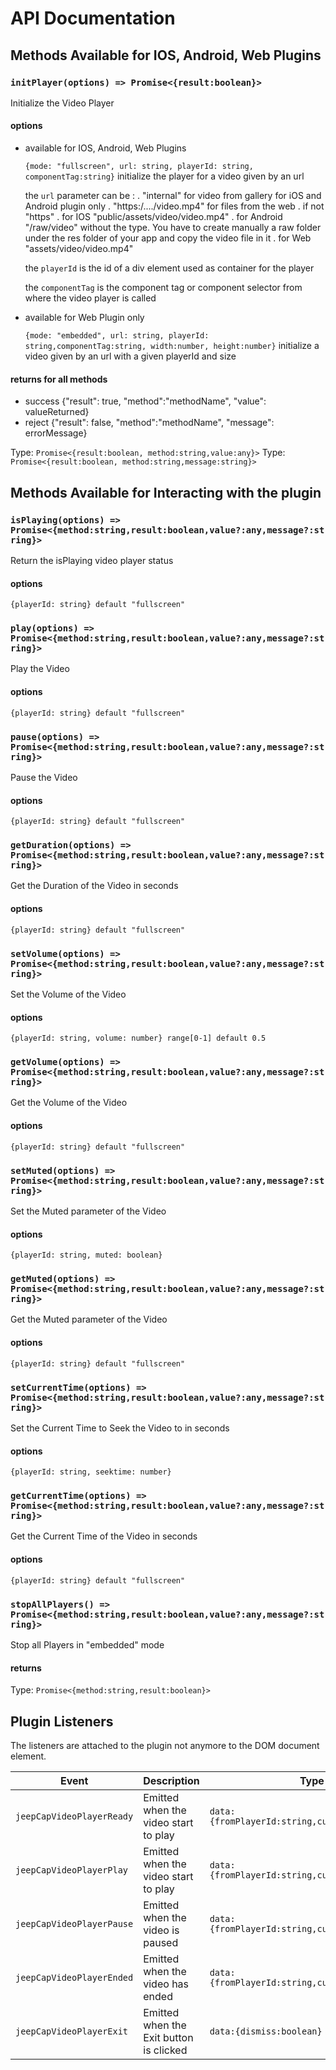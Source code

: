 # API Documentation

## Methods Available for IOS, Android, Web Plugins

### `initPlayer(options) => Promise<{result:boolean}>`

Initialize the Video Player

#### options

- available for IOS, Android, Web Plugins

  `{mode: "fullscreen", url: string, playerId: string, componentTag:string}`
  initialize the player for a video given by an url

  the `url` parameter can be :
  . "internal" for video from gallery for iOS and Android plugin only
  . "https:/..../video.mp4" for files from the web
  . if not "https"
  . for IOS "public/assets/video/video.mp4"
  . for Android "/raw/video" without the type. You have to create manually a raw folder under the res folder of your app and copy the video file in it
  . for Web "assets/video/video.mp4"

  the `playerId` is the id of a div element used as container for the player

  the `componentTag` is the component tag or component selector from where the video player is called

* available for Web Plugin only

  `{mode: "embedded", url: string, playerId: string,componentTag:string, width:number, height:number}`
  initialize a video given by an url with a given playerId and size

#### returns for all methods

- success {"result": true, "method":"methodName", "value": valueReturned}
- reject {"result": false, "method":"methodName", "message": errorMessage}

Type: `Promise<{result:boolean, method:string,value:any}>`
Type: `Promise<{result:boolean, method:string,message:string}>`

## Methods Available for Interacting with the plugin

### `isPlaying(options) => Promise<{method:string,result:boolean,value?:any,message?:string}>`

Return the isPlaying video player status

#### options

`{playerId: string} default "fullscreen"`

### `play(options) => Promise<{method:string,result:boolean,value?:any,message?:string}>`

Play the Video

#### options

`{playerId: string} default "fullscreen"`

### `pause(options) => Promise<{method:string,result:boolean,value?:any,message?:string}>`

Pause the Video

#### options

`{playerId: string} default "fullscreen"`

### `getDuration(options) => Promise<{method:string,result:boolean,value?:any,message?:string}>`

Get the Duration of the Video in seconds

#### options

`{playerId: string} default "fullscreen"`

### `setVolume(options) => Promise<{method:string,result:boolean,value?:any,message?:string}>`

Set the Volume of the Video

#### options

`{playerId: string, volume: number} range[0-1] default 0.5`

### `getVolume(options) => Promise<{method:string,result:boolean,value?:any,message?:string}>`

Get the Volume of the Video

#### options

`{playerId: string} default "fullscreen"`

### `setMuted(options) => Promise<{method:string,result:boolean,value?:any,message?:string}>`

Set the Muted parameter of the Video

#### options

`{playerId: string, muted: boolean}`

### `getMuted(options) => Promise<{method:string,result:boolean,value?:any,message?:string}>`

Get the Muted parameter of the Video

#### options

`{playerId: string} default "fullscreen"`

### `setCurrentTime(options) => Promise<{method:string,result:boolean,value?:any,message?:string}>`

Set the Current Time to Seek the Video to in seconds

#### options

`{playerId: string, seektime: number}`

### `getCurrentTime(options) => Promise<{method:string,result:boolean,value?:any,message?:string}>`

Get the Current Time of the Video in seconds

#### options

`{playerId: string} default "fullscreen"`

### `stopAllPlayers() => Promise<{method:string,result:boolean,value?:any,message?:string}>`

Stop all Players in "embedded" mode

#### returns

Type: `Promise<{method:string,result:boolean}>`

## Plugin Listeners

The listeners are attached to the plugin not anymore to the DOM document element.

| Event                     | Description                             | Type                                            |
| ------------------------- | --------------------------------------- | ----------------------------------------------- |
| `jeepCapVideoPlayerReady` | Emitted when the video start to play    | `data:{fromPlayerId:string,currentTime:number}` |
| `jeepCapVideoPlayerPlay`  | Emitted when the video start to play    | `data:{fromPlayerId:string,currentTime:number}` |
| `jeepCapVideoPlayerPause` | Emitted when the video is paused        | `data:{fromPlayerId:string,currentTime:number}` |
| `jeepCapVideoPlayerEnded` | Emitted when the video has ended        | `data:{fromPlayerId:string,currentTime:number}` |
| `jeepCapVideoPlayerExit`  | Emitted when the Exit button is clicked | `data:{dismiss:boolean}`                        |
